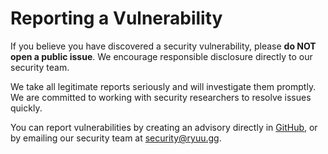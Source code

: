 # Reporting a Vulnerability

If you believe you have discovered a security vulnerability, please **do NOT open a public issue**. We encourage responsible disclosure directly to our security team.

We take all legitimate reports seriously and will investigate them promptly. We are committed to working with security researchers to resolve issues quickly.

You can report vulnerabilities by creating an advisory directly in [GitHub](https://github.com/ryuudotgg/create-ryuu-app/security/advisories/new), or by emailing our security team at [security@ryuu.gg](mailto:security@ryuu.gg).
